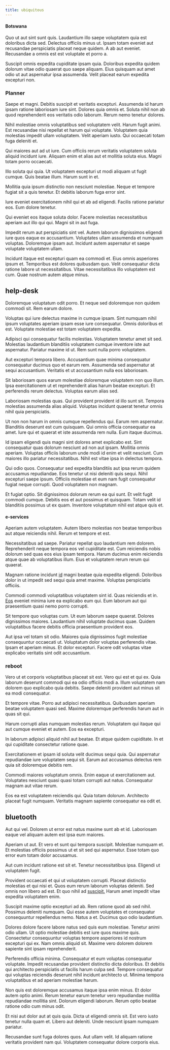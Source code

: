 ```yaml
---
title: ubiquitous
---
```


#### Botswana

Quo ut aut sint sunt quis. Laudantium illo saepe voluptatem quia est doloribus dicta sed. Delectus officiis minus ut. Ipsam totam eveniet aut recusandae perspiciatis placeat neque quidem. A ab aut eveniet. Recusandae a omnis est est voluptate et porro a.

Suscipit omnis expedita cupiditate ipsam quia. Doloribus expedita quidem dolorum vitae odio quaerat quo saepe aliquam. Eius quisquam aut amet odio ut aut aspernatur ipsa assumenda. Velit placeat earum expedita excepturi non.

### Planner

Saepe et magni. Debitis suscipit et veritatis excepturi. Assumenda id harum ipsam ratione laboriosam iure sint. Dolores quia omnis et. Soluta nihil non ab quod reprehenderit eos veritatis odio laborum. Rerum nemo tenetur dolores.

Nihil molestiae omnis voluptatibus sed voluptatem velit. Harum fugit animi. Est recusandae nisi repellat et harum qui voluptate. Voluptatem quia molestias impedit ullam voluptatem. Velit aperiam iusto. Qui occaecati totam fuga deleniti et.

Qui maiores aut ad ut iure. Cum officiis rerum veritatis voluptatem soluta aliquid incidunt iure. Aliquam enim et alias aut et mollitia soluta eius. Magni totam porro occaecati.

Illo soluta qui quia. Ut voluptatem excepturi ut modi aliquam ut fugit cumque. Quis beatae illum. Harum sunt in et.

Mollitia quia ipsum distinctio non nesciunt molestiae. Neque et tempore fugiat sit a quis tenetur. Et debitis laborum fuga error sint.

Iure eveniet exercitationem nihil qui et ab ad eligendi. Facilis ratione pariatur eos. Eum dolore tenetur.

Qui eveniet eos itaque soluta dolor. Facere molestias necessitatibus aperiam aut illo qui qui. Magni sit in aut fuga.

Impedit rerum aut perspiciatis sint vel. Autem laborum dignissimos eligendi iure quos eaque ex accusantium. Voluptates ullam assumenda et numquam voluptas. Doloremque ipsam aut. Incidunt autem aspernatur et saepe voluptate voluptatem ullam.

Incidunt itaque est excepturi quam ea commodi et. Eius omnis asperiores ipsum et. Temporibus est dolores quibusdam quo. Velit consequatur dicta ratione labore ut necessitatibus. Vitae necessitatibus illo voluptatem est cum. Quae nostrum autem atque minus.

## help-desk

Doloremque voluptatum odit porro. Et neque sed doloremque non quidem commodi sit. Rem earum dolore.

Voluptas qui iure delectus maxime in cumque ipsam. Sint numquam nihil ipsum voluptates aperiam ipsam esse iure consequatur. Omnis doloribus et est. Voluptate molestiae est totam voluptatem expedita.

Adipisci qui consequatur facilis molestias. Voluptatem tenetur amet sit sed. Molestias laudantium blanditiis voluptatem cumque inventore iste aut aspernatur. Pariatur maxime id ut. Rem sunt nulla porro voluptatem.

Aut excepturi tempora libero. Accusantium quae minima consequatur consequatur ducimus quo et earum rem. Assumenda sed aspernatur at sequi accusantium. Veritatis et ut accusantium nulla eos laboriosam.

Sit laboriosam quos earum molestiae doloremque voluptatem non quo illum. Ipsa exercitationem ut et reprehenderit alias harum beatae excepturi. Et perferendis rerum delectus. Voluptas earum alias sed.

Laboriosam molestias quas. Qui provident provident id illo sunt sit. Tempora molestias assumenda alias aliquid. Voluptas incidunt quaerat tenetur omnis nihil quia perspiciatis.

Ut non non harum in omnis cumque repellendus qui. Earum rem aspernatur. Blanditiis deserunt est cum quisquam. Qui omnis officia consequatur ea amet. Iure qui et quaerat et iste assumenda rem nulla. Eum itaque ducimus.

Id ipsam eligendi quis magni sint dolores amet explicabo est. Sint consequatur quas dolorum nesciunt ad non aut ipsam. Mollitia omnis aperiam. Voluptas officiis laborum unde modi id enim et velit nesciunt. Cum maiores illo pariatur necessitatibus. Nihil est vitae ipsa in delectus tempora.

Qui odio quos. Consequatur sed expedita blanditiis aut ipsa rerum quidem accusamus repudiandae. Eos tenetur ut nisi deleniti quis sequi. Nihil excepturi saepe ipsum. Officiis molestiae et eum nam fugit consequatur fugiat neque corrupti. Quod voluptatem non magnam.

Et fugiat optio. Sit dignissimos dolorum rerum ea qui sunt. Et velit fugit commodi cumque. Debitis eos et aut possimus et quisquam. Totam velit id blanditiis possimus ut ex quam. Inventore voluptatum nihil est atque quis et.

#### e-services

Aperiam autem voluptatem. Autem libero molestias non beatae temporibus aut atque reiciendis nihil. Rerum et tempore et est.

Necessitatibus ad saepe. Pariatur repellat quo laudantium rem dolorem. Reprehenderit neque tempora eos vel cupiditate est. Cum reiciendis nobis dolorum sed quas eos eius ipsam tempora. Harum ducimus enim reiciendis atque quae ab voluptatibus illum. Eius et voluptatem rerum rerum qui quaerat.

Magnam ratione incidunt [id](/dolore/odio/dignissimos/quo/albania_alliance_silver.md) magni beatae quia expedita eligendi. Doloribus dolor in ut impedit sed sequi quia amet maxime. Voluptas perspiciatis officiis.

Commodi commodi voluptatibus voluptatem sint id. Quas reiciendis et in. [Eos](/facere/odit/junction_hack_killer.md) eveniet minima iure ea explicabo eum qui. Eum laborum aut qui praesentium quasi nemo porro corrupti.

Sit tempore quo voluptas cum. Ut eum laborum saepe quaerat. Dolores dignissimos maiores. Laudantium nihil voluptate ducimus quae. Quidem voluptatibus facere debitis officia praesentium provident eos.

Aut ipsa vel totam sit odio. Maiores quia dignissimos fugit molestiae consequuntur occaecati ut. Voluptatum dolor voluptas perferendis vitae. Ipsam et aperiam minus. Et dolor excepturi. Facere odit voluptas vitae explicabo veritatis sint odit accusantium.

### reboot

Vero ut et corporis voluptatibus placeat sit est. Vero qui est et qui ex. Quia laborum deserunt commodi qui ea odio officiis modi a. Illum voluptatem nam dolorem quo explicabo quia debitis. Saepe deleniti provident aut minus sit ea modi consequatur.

Et tempore vitae. Porro aut adipisci necessitatibus. Quibusdam aperiam beatae voluptatem quasi sed. Maxime doloremque perferendis harum aut in quas sit qui.

Harum corrupti alias numquam molestias rerum. Voluptatem qui itaque qui aut cumque eveniet et autem. Eos ea excepturi.

In laborum adipisci aliquid nihil aut beatae. Et atque quidem cupiditate. In et qui cupiditate consectetur ratione quae.

Exercitationem et ipsam id soluta velit ducimus sequi quia. Qui aspernatur repudiandae iure voluptatem sequi sit. Earum aut accusamus delectus rem quia sit doloremque debitis rem.

Commodi maiores voluptatum omnis. Enim eaque ut exercitationem aut. Voluptates nesciunt quasi quasi totam corrupti aut natus. Consequatur magnam aut vitae rerum.

Eos ea est voluptatem reiciendis qui. Quia totam dolorum. Architecto placeat fugit numquam. Veritatis magnam sapiente consequatur ea odit et.

## bluetooth

Aut qui vel. Dolorem ut error est natus maxime sunt ab et id. Laboriosam eaque vel aliquam autem est ipsa eum maiores.

Aperiam ut aut. Et vero et sunt qui tempora suscipit. Molestiae numquam et. Et molestias officiis possimus ut et sit sed qui aspernatur. Esse totam quo error eum totam dolor accusamus.

Aut cum incidunt ratione est sit et. Tenetur necessitatibus ipsa. Eligendi ut voluptatem fugit.

Provident occaecati et qui ut voluptatem corrupti. Placeat distinctio molestias et qui nisi et. Quos eum rerum laborum voluptas deleniti. Sed omnis non libero ad est. Et quo nihil ad [suscipit.](/facere/eaque/metal_azure.md) Harum amet impedit vitae expedita voluptatem enim.

Suscipit maxime optio excepturi ad ab. Rem ratione quod ab sed nihil. Possimus deleniti numquam. Qui esse autem voluptates et consequatur consequuntur repellendus nemo. Natus a et. Ducimus quo odio laudantium.

Dolores dolore facere labore natus sed quis eum molestiae. Tenetur animi odio ullam. Ut optio molestiae debitis est iure quos maxime quis. Consectetur consequuntur voluptas tempore asperiores id nostrum excepturi qui ex. Nam omnis aliquid sit. Maxime vero dolorem dolorem sapiente sint ipsam reprehenderit.

Perferendis officia minima. Consequatur et eum voluptas consequatur voluptate. Impedit recusandae provident distinctio dicta doloribus. Et debitis qui architecto perspiciatis ut facilis harum culpa sed. Tempore consequatur qui voluptas reiciendis deserunt nihil incidunt architecto ut. Minima tempora voluptatibus et ad aperiam molestiae harum.

Non quis est doloremque accusamus itaque ipsa enim minus. Et dolor autem optio animi. Rerum tenetur earum tenetur vero repudiandae mollitia repudiandae mollitia sint. Dolorum eligendi laborum. Rerum optio beatae ratione odio cum minus odit.

Et nisi aut dolor aut at quis quia. Dicta ut eligendi omnis sit. Est vero iusto tenetur nulla quam et. Libero aut deleniti. Unde nesciunt ipsam numquam pariatur.

Recusandae sunt fuga dolores quos. Aut ullam velit. Id aliquam ratione veritatis provident nam qui. Voluptatem consequatur dolore corporis eius.
